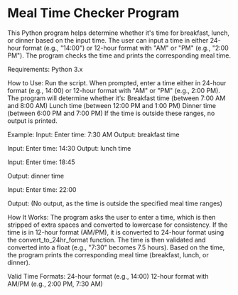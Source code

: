 # Meal Time Checker Program
This Python program helps determine whether it's time for breakfast, lunch, or dinner based on the input time. The user can input a time in either 24-hour format (e.g., "14:00") or 12-hour format with "AM" or "PM" (e.g., "2:00 PM"). The program checks the time and prints the corresponding meal time.

Requirements:
Python 3.x

How to Use:
Run the script.
When prompted, enter a time either in 24-hour format (e.g., 14:00) or 12-hour format with "AM" or "PM" (e.g., 2:00 PM).
The program will determine whether it’s:
Breakfast time (between 7:00 AM and 8:00 AM)
Lunch time (between 12:00 PM and 1:00 PM)
Dinner time (between 6:00 PM and 7:00 PM)
If the time is outside these ranges, no output is printed.

Example:
Input:
Enter time: 7:30 AM
Output:
breakfast time

Input:
Enter time: 14:30
Output:
lunch time

Input:
Enter time: 18:45

Output:
dinner time

Input:
Enter time: 22:00

Output:
(No output, as the time is outside the specified meal time ranges)

How It Works:
The program asks the user to enter a time, which is then stripped of extra spaces and converted to lowercase for consistency.
If the time is in 12-hour format (AM/PM), it is converted to 24-hour format using the convert_to_24hr_format function.
The time is then validated and converted into a float (e.g., "7:30" becomes 7.5 hours).
Based on the time, the program prints the corresponding meal time (breakfast, lunch, or dinner).

Valid Time Formats:
24-hour format (e.g., 14:00)
12-hour format with AM/PM (e.g., 2:00 PM, 7:30 AM)
